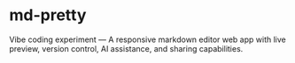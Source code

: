 # md-pretty
Vibe coding experiment — A responsive markdown editor web app with live preview, version control, AI assistance, and sharing capabilities.
